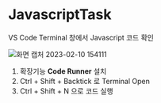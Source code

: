 # JavascriptTask
VS Code Terminal 창에서 Javascript 코드 확인

![화면 캡처 2023-02-10 154111](https://user-images.githubusercontent.com/121204962/218020950-4f6639b6-3a26-4ff9-a1f1-90eec544ad57.png)
1. 확장기능 <b>Code Runner</b> 설치
2. Ctrl + Shift + Backtick 로 Terminal Open
3. Ctrl + Shift + N 으로 코드 실행
